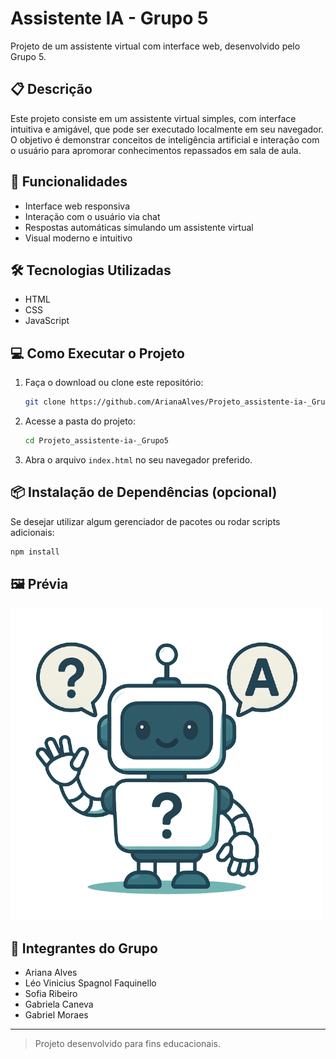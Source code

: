 # Assistente IA - Grupo 5

Projeto de um assistente virtual com interface web, desenvolvido pelo Grupo 5.

## 📋 Descrição

Este projeto consiste em um assistente virtual simples, com interface intuitiva e amigável, que pode ser executado localmente em seu navegador. O objetivo é demonstrar conceitos de inteligência artificial e interação com o usuário para apromorar conhecimentos repassados em sala de aula.

## 🚀 Funcionalidades

- Interface web responsiva
- Interação com o usuário via chat
- Respostas automáticas simulando um assistente virtual
- Visual moderno e intuitivo

## 🛠️ Tecnologias Utilizadas

- HTML
- CSS
- JavaScript

## 💻 Como Executar o Projeto

1. Faça o download ou clone este repositório:
   ```bash
   git clone https://github.com/ArianaAlves/Projeto_assistente-ia-_Grupo5.git
   ```
2. Acesse a pasta do projeto:
   ```bash
   cd Projeto_assistente-ia-_Grupo5
   ```
3. Abra o arquivo `index.html` no seu navegador preferido.

## 📦 Instalação de Dependências (opcional)

Se desejar utilizar algum gerenciador de pacotes ou rodar scripts adicionais:

```bash
npm install
```

## 🖼️ Prévia

![Prévia do Assistente](robo1.png)

## 👥 Integrantes do Grupo

- Ariana Alves
- Léo Vinicius Spagnol Faquinello
- Sofia Ribeiro
- Gabriela Caneva
- Gabriel Moraes



---

> Projeto desenvolvido para fins educacionais.
